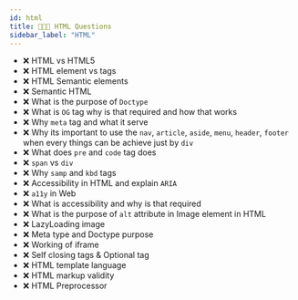 ```yaml
---
id: html
title: 👩🏻‍🚒 HTML Questions
sidebar_label: "HTML"
---
```


* ❌ HTML vs HTML5
* ❌ HTML element vs tags
* ❌ HTML Semantic elements 
* ❌ Semantic HTML
* ❌ What is the purpose of `Doctype`
* ❌ What is `OG` tag why is that required and how that works
* ❌ Why `meta` tag and what it serve
* ❌ Why its important to use the `nav`, `article`, `aside`,  `menu`, `header`, `footer` when every things can be achieve just by `div`
* ❌ What does `pre` and `code` tag does 
* ❌ `span` vs `div`
* ❌ Why `samp` and `kbd` tags
* ❌ Accessibility in HTML and explain `ARIA`
* ❌ `a11y` in Web
* ❌ What is accessibility and why is that required 
* ❌ What is the purpose of `alt` attribute in Image element in HTML
* ❌ LazyLoading image
* ❌ Meta type and Doctype purpose
* ❌ Working of iframe
* ❌ Self closing tags & Optional tag
* ❌ HTML template language
* ❌ HTML markup validity
* ❌ HTML Preprocessor

